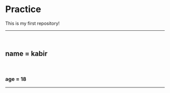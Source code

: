# Practice
This is my first repository!
<hr>
<br>
<h2>name = kabir</h2>
<br>
<h3>age = 18</h3>
<hr>
